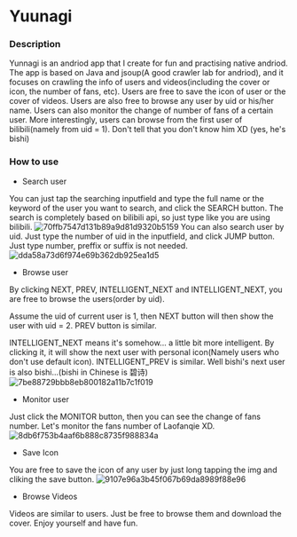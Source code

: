 # Yuunagi
### Description
Yunnagi is an andriod app that I create for fun and practising native andriod. The app is based on Java and jsoup(A good crawler lab for andriod), and it focuses on crawling the info of users and videos(including the cover or icon, the number of fans, etc). Users are free to save the icon of user or the cover of videos. Users are also free to browse any user by uid or his/her name. Users can also monitor the change of number of fans of a certain user. More interestingly, users can browse from the first user of bilibili(namely from uid = 1). Don't tell that you don't know him XD (yes, he's bishi)
### How to use
+ Search user

You can just tap the searching inputfield and type the full name or the keyword of the user you want to search, and click the SEARCH button. The search is completely based on bilibili api, so just type like you are using bilibili.
![70ffb7547d131b89a9d81d9320b5159](https://raw.githubusercontent.com/Okabe-Rintarou-0/web-images/master/books/70ffb7547d131b89a9d81d9320b5159.1ysnp7p727og.jpg)
You can also search user by uid. Just type the number of uid in the inputfield, and click JUMP button. Just type number, preffix or suffix is not needed.
![dda58a73d6f974e69b362db925ea1d5](https://raw.githubusercontent.com/Okabe-Rintarou-0/web-images/master/books/dda58a73d6f974e69b362db925ea1d5.6j4dixfaxac0.jpg)
+ Browse user

By clicking NEXT, PREV, INTELLIGENT_NEXT and INTELLIGENT_NEXT, you are free to browse the users(order by uid).

Assume the uid of current user is 1, then NEXT button will then show the user with uid = 2. PREV button is similar.

INTELLIGENT_NEXT means it's somehow... a little bit more intelligent. By clicking it, it will show the next user with personal icon(Namely users who don't use default icon). INTELLIGENT_PREV is similar.
Well bishi's next user is also bishi...(bishi in Chinese is 碧诗)
![7be88729bbb8eb800182a11b7c1f019](https://raw.githubusercontent.com/Okabe-Rintarou-0/web-images/master/books/7be88729bbb8eb800182a11b7c1f019.328lvn4f2dy0.jpg)
+ Monitor user

Just click the MONITOR button, then you can see the change of fans number. Let's monitor the fans number of Laofanqie XD.
![8db6f753b4aaf6b888c8735f988834a](https://raw.githubusercontent.com/Okabe-Rintarou-0/web-images/master/books/8db6f753b4aaf6b888c8735f988834a.4eu0myc7olk0.jpg)
+ Save Icon

You are free to save the icon of any user by just long tapping the img and cliking the save button.
![9107e96a3b45f067b69da8989f88e96](https://raw.githubusercontent.com/Okabe-Rintarou-0/web-images/master/books/9107e96a3b45f067b69da8989f88e96.1rc1qwpnshhc.jpg)
+ Browse Videos

Videos are similar to users. Just be free to browse them and download the cover. Enjoy yourself and have fun.
